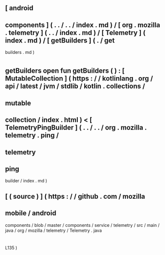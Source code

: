 [
android
-
components
]
(
.
.
/
.
.
/
index
.
md
)
/
[
org
.
mozilla
.
telemetry
]
(
.
.
/
index
.
md
)
/
[
Telemetry
]
(
index
.
md
)
/
[
getBuilders
]
(
.
/
get
-
builders
.
md
)
#
getBuilders
open
fun
getBuilders
(
)
:
[
MutableCollection
]
(
https
:
/
/
kotlinlang
.
org
/
api
/
latest
/
jvm
/
stdlib
/
kotlin
.
collections
/
-
mutable
-
collection
/
index
.
html
)
<
[
TelemetryPingBuilder
]
(
.
.
/
.
.
/
org
.
mozilla
.
telemetry
.
ping
/
-
telemetry
-
ping
-
builder
/
index
.
md
)
>
[
(
source
)
]
(
https
:
/
/
github
.
com
/
mozilla
-
mobile
/
android
-
components
/
blob
/
master
/
components
/
service
/
telemetry
/
src
/
main
/
java
/
org
/
mozilla
/
telemetry
/
Telemetry
.
java
#
L135
)

